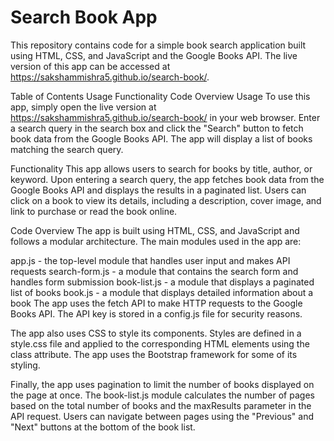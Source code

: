 # Search Book App
This repository contains code for a simple book search application built using HTML, CSS, and JavaScript and the Google Books API. The live version of this app can be accessed at https://sakshammishra5.github.io/search-book/.

Table of Contents
Usage
Functionality
Code Overview
Usage
To use this app, simply open the live version at https://sakshammishra5.github.io/search-book/ in your web browser. Enter a search query in the search box and click the "Search" button to fetch book data from the Google Books API. The app will display a list of books matching the search query.

Functionality
This app allows users to search for books by title, author, or keyword. Upon entering a search query, the app fetches book data from the Google Books API and displays the results in a paginated list. Users can click on a book to view its details, including a description, cover image, and link to purchase or read the book online.

Code Overview
The app is built using HTML, CSS, and JavaScript and follows a modular architecture. The main modules used in the app are:

app.js - the top-level module that handles user input and makes API requests
search-form.js - a module that contains the search form and handles form submission
book-list.js - a module that displays a paginated list of books
book.js - a module that displays detailed information about a book
The app uses the fetch API to make HTTP requests to the Google Books API. The API key is stored in a config.js file for security reasons.

The app also uses CSS to style its components. Styles are defined in a style.css file and applied to the corresponding HTML elements using the class attribute. The app uses the Bootstrap framework for some of its styling.

Finally, the app uses pagination to limit the number of books displayed on the page at once. The book-list.js module calculates the number of pages based on the total number of books and the maxResults parameter in the API request. Users can navigate between pages using the "Previous" and "Next" buttons at the bottom of the book list.
